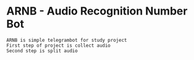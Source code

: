# ARNB - Audio Recognition Number Bot
    ARNB is simple telegrambot for study project
    First step of project is collect audio 
    Second step is split audio
